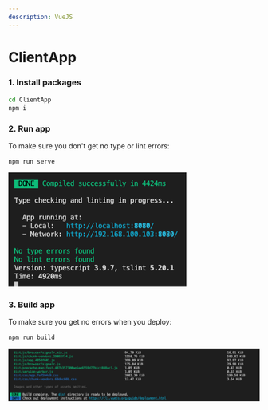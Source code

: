 ```yaml
---
description: VueJS
---
```


# ClientApp

### 1. Install packages

```bash
cd ClientApp
npm i
```

### 2. Run app

To make sure you don't get no type or lint errors:

```bash
npm run serve
```

![](../../.gitbook/assets/screen-shot-2020-08-24-at-0.46.19.png)

### 3. Build app 

To make sure you get no errors when you deploy:

```bash
npm run build
```

![](../../.gitbook/assets/screen-shot-2020-08-24-at-0.47.02.png)



